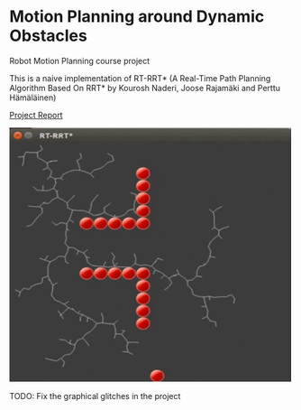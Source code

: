 # Motion Planning around Dynamic Obstacles

Robot Motion Planning course project

This is a naive implementation of RT-RRT* (A Real-Time Path Planning Algorithm Based On RRT* by Kourosh Naderi, Joose Rajamäki and Perttu Hämäläinen)

<a href=MotionPlanningWithDynamicObstacles.pdf>Project Report</a>

<img alt="" class="spinner" height="450" src="RRT.gif" width="500" />

TODO: Fix the graphical glitches in the project
